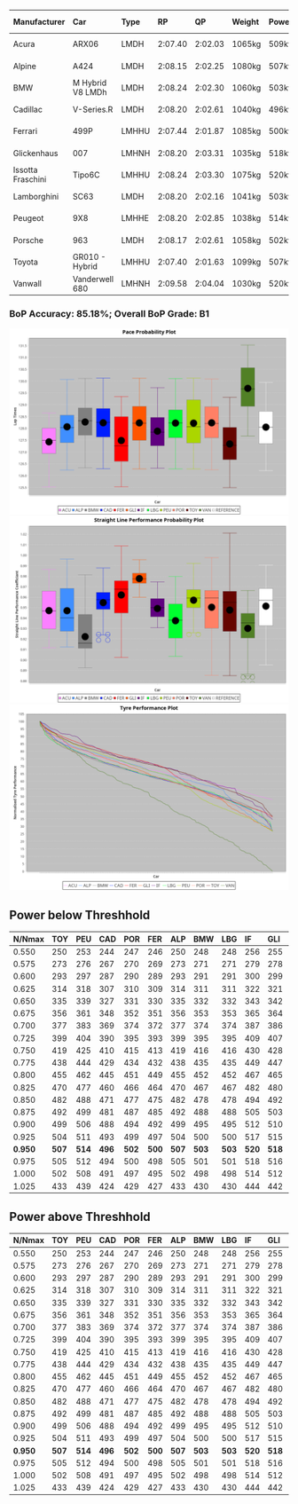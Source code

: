 |Manufacturer|Car|Type|RP|QP|Weight|Power¹|Threshhold|PINC|Power²|E/Stint|AVG Vmax|FDS|RDLC|L/Stint|BOP-Grade|ModelAccuracy|ModelPoints|Match%|
|:-|:-|:-|:-|:-|:-|:-|:-|:-|:-|:-|:-|:-|:-|:-|:-|:-|:-|:-|
|Acura|ARX06|LMDH|2:07.40|2:02.03|1065kg|509kw|210.0kph|0%|509kw|904MJ|297.79kph-314.14kph|-|1.00|25|-E1|100.00%|995|56.68%|
|Alpine|A424|LMDH|2:08.15|2:02.25|1080kg|507kw|210.0kph|0%|507kw|903MJ|297.20kph-316.58kph|-|0.98|25|~A1|81.46%|523|100.00%|
|BMW|M Hybrid V8 LMDh|LMDH|2:08.24|2:02.30|1060kg|503kw|210.0kph|0%|503kw|890MJ|294.13kph-316.39kph|-|1.01|25|~A1|98.60%|1690|99.84%|
|Cadillac|V-Series.R|LMDH|2:08.20|2:02.61|1040kg|496kw|210.0kph|0%|496kw|871MJ|293.57kph-316.55kph|-|1.02|25|+A2|98.38%|1765|93.20%|
|Ferrari|499P|LMHHU|2:07.44|2:01.87|1085kg|500kw|210.0kph|0%|500kw|885MJ|296.20kph-317.32kph|190kph|1.00|25|-C1|92.24%|2247|75.39%|
|Glickenhaus|007|LMHNH|2:08.20|2:03.31|1035kg|518kw|210.0kph|0%|518kw|912MJ|305.28kph-316.57kph|-|0.96|25|+B1|96.18%|554|86.03%|
|Issotta Fraschini|Tipo6C|LMHHU|2:08.24|2:03.30|1075kg|520kw|210.0kph|0%|520kw|922MJ|300.42kph-310.47kph|190kph|1.03|25|+A2|66.67%|96|93.02%|
|Lamborghini|SC63|LMDH|2:08.20|2:02.16|1041kg|503kw|210.0kph|0%|503kw|884MJ|296.80kph-314.02kph|-|1.05|25|+A2|96.77%|419|91.84%|
|Peugeot|9X8|LMHHE|2:08.20|2:02.85|1038kg|514kw|210.0kph|0%|514kw|906MJ|296.44kph-318.70kph|150kph|1.03|25|~A1|87.65%|1795|100.00%|
|Porsche|963|LMDH|2:08.17|2:02.61|1058kg|502kw|210.0kph|0%|502kw|888MJ|294.80kph-316.90kph|-|1.01|25|~A1|96.81%|5438|100.00%|
|Toyota|GR010 - Hybrid|LMHHU|2:07.40|2:01.63|1099kg|507kw|210.0kph|0%|507kw|903MJ|293.59kph-323.67kph|190kph|1.00|25|-C1|86.04%|1751|76.37%|
|Vanwall|Vanderwell 680|LMHNH|2:09.58|2:04.04|1030kg|520kw|210.0kph|0%|520kw|901MJ|292.00kph-313.56kph|-|1.02|25|+Ω1|91.42%|501|49.81%|

### BoP Accuracy: 85.18%; Overall BoP Grade: B1
![](BOP/WECTEC/SPA/BASIC/IMG/ACOMETHOD.png)![](BOP/WECTEC/SPA/BASIC/IMG/ACOMETHOD_sp.png)![](BOP/WECTEC/SPA/BASIC/IMG/ACOMETHOD_tw.png)
## Power below Threshhold
|N/Nmax|TOY|PEU|CAD|POR|FER|ALP|BMW|LBG|IF|GLI|VAN|ACU|
|:-|:-|:-|:-|:-|:-|:-|:-|:-|:-|:-|:-|:-|
|0.550|250|253|244|247|246|250|248|248|256|255|256|251|
|0.575|273|276|267|270|269|273|271|271|279|278|279|274|
|0.600|293|297|287|290|289|293|291|291|300|299|300|294|
|0.625|314|318|307|310|309|314|311|311|322|321|322|315|
|0.650|335|339|327|331|330|335|332|332|343|342|343|336|
|0.675|356|361|348|352|351|356|353|353|365|364|365|357|
|0.700|377|383|369|374|372|377|374|374|387|386|387|379|
|0.725|399|404|390|395|393|399|395|395|409|407|409|400|
|0.750|419|425|410|415|413|419|416|416|430|428|430|421|
|0.775|438|444|429|434|432|438|435|435|449|447|449|440|
|0.800|455|462|445|451|449|455|452|452|467|465|467|457|
|0.825|470|477|460|466|464|470|467|467|482|480|482|472|
|0.850|482|488|471|477|475|482|478|478|494|492|494|484|
|0.875|492|499|481|487|485|492|488|488|505|503|505|494|
|0.900|499|506|488|494|492|499|495|495|512|510|512|501|
|0.925|504|511|493|499|497|504|500|500|517|515|517|506|
|**0.950**|**507**|**514**|**496**|**502**|**500**|**507**|**503**|**503**|**520**|**518**|**520**|**509**|
|0.975|505|512|494|500|498|505|501|501|518|516|518|507|
|1.000|502|508|491|497|495|502|498|498|514|512|514|504|
|1.025|433|439|424|429|427|433|430|430|444|442|444|435|

## Power above Threshhold
|N/Nmax|TOY|PEU|CAD|POR|FER|ALP|BMW|LBG|IF|GLI|VAN|ACU|
|:-|:-|:-|:-|:-|:-|:-|:-|:-|:-|:-|:-|:-|
|0.550|250|253|244|247|246|250|248|248|256|255|256|251|
|0.575|273|276|267|270|269|273|271|271|279|278|279|274|
|0.600|293|297|287|290|289|293|291|291|300|299|300|294|
|0.625|314|318|307|310|309|314|311|311|322|321|322|315|
|0.650|335|339|327|331|330|335|332|332|343|342|343|336|
|0.675|356|361|348|352|351|356|353|353|365|364|365|357|
|0.700|377|383|369|374|372|377|374|374|387|386|387|379|
|0.725|399|404|390|395|393|399|395|395|409|407|409|400|
|0.750|419|425|410|415|413|419|416|416|430|428|430|421|
|0.775|438|444|429|434|432|438|435|435|449|447|449|440|
|0.800|455|462|445|451|449|455|452|452|467|465|467|457|
|0.825|470|477|460|466|464|470|467|467|482|480|482|472|
|0.850|482|488|471|477|475|482|478|478|494|492|494|484|
|0.875|492|499|481|487|485|492|488|488|505|503|505|494|
|0.900|499|506|488|494|492|499|495|495|512|510|512|501|
|0.925|504|511|493|499|497|504|500|500|517|515|517|506|
|**0.950**|**507**|**514**|**496**|**502**|**500**|**507**|**503**|**503**|**520**|**518**|**520**|**509**|
|0.975|505|512|494|500|498|505|501|501|518|516|518|507|
|1.000|502|508|491|497|495|502|498|498|514|512|514|504|
|1.025|433|439|424|429|427|433|430|430|444|442|444|435|
